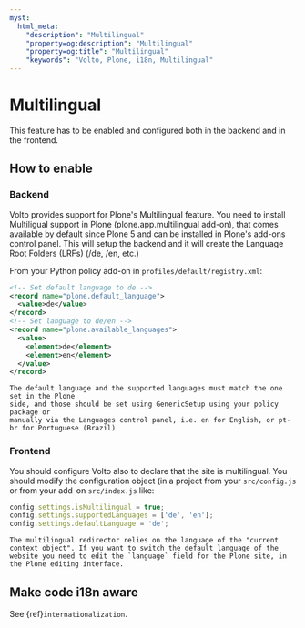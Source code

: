 ```yaml
---
myst:
  html_meta:
    "description": "Multilingual"
    "property=og:description": "Multilingual"
    "property=og:title": "Multilingual"
    "keywords": "Volto, Plone, i18n, Multilingual"
---
```


# Multilingual

This feature has to be enabled and configured both in the backend and in the frontend.

## How to enable

### Backend

Volto provides support for Plone's Multilingual feature.
You need to install Multiligual support in Plone (plone.app.multilingual add-on), that comes available by default since Plone 5 and can be installed in Plone's add-ons control panel.
This will setup the backend and it will create the Language Root Folders (LRFs) (/de, /en, etc.)

From your Python policy add-on in `profiles/default/registry.xml`:

```xml
<!-- Set default language to de -->
<record name="plone.default_language">
  <value>de</value>
</record>
<!-- Set language to de/en -->
<record name="plone.available_languages">
  <value>
    <element>de</element>
    <element>en</element>
  </value>
</record>
```

```{warning}
The default language and the supported languages must match the one set in the Plone
side, and those should be set using GenericSetup using your policy package or
manually via the Languages control panel, i.e. en for English, or pt-br for Portuguese (Brazil)
```

### Frontend

You should configure Volto also to declare that the site is multilingual.
You should modify the configuration object (in a project from your `src/config.js` or from your add-on `src/index.js` like:

```js
config.settings.isMultilingual = true;
config.settings.supportedLanguages = ['de', 'en'];
config.settings.defaultLanguage = 'de';
```

```{warning}
The multilingual redirector relies on the language of the "current context object". If you want to switch the default language of the website you need to edit the `language` field for the Plone site, in the Plone editing interface.
```

## Make code i18n aware

See {ref}`internationalization`.
